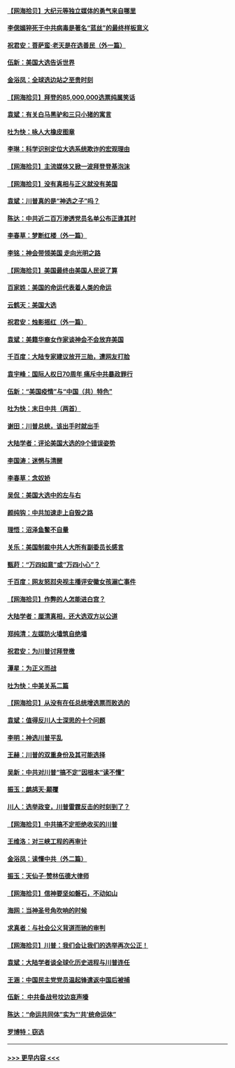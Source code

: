 #### [【网海拾贝】大纪元等独立媒体的勇气来自哪里](../pages/nsc993/n12629961.md?t=12191402) 
#### [李偲嫣猝死于中共病毒是著名“蓝丝”的最终样板意义](../pages/nsc993/n12628812.md?t=12191402) 
#### [祝君安：菩萨蛮·老天是在选善民（外一篇）](../pages/nsc993/n12628793.md?t=12191402) 
#### [伍新：美国大选告诉世界](../pages/nsc993/n12628768.md?t=12191402) 
#### [金浴凤：全球选边站之至贵时刻](../pages/nsc993/n12627318.md?t=12191402) 
#### [【网海拾贝】拜登的85,000,000选票纯属笑话](../pages/nsc993/n12626569.md?t=12191402) 
#### [袁斌：有关白马黑驴和三只小猪的寓言](../pages/nsc993/n12626198.md?t=12191402) 
#### [吐为快：咏人大橡皮图章](../pages/nsc993/n12624470.md?t=12191402) 
#### [李琳：科学识别定位大选系统欺诈的宏观理由](../pages/nsc993/n12624340.md?t=12191402) 
#### [【网海拾贝】主流媒体又掀一波拜登登基泡沫](../pages/nsc993/n12624000.md?t=12191402) 
#### [【网海拾贝】没有真相与正义就没有美国](../pages/nsc993/n12621885.md?t=12191402) 
#### [袁斌：川普真的是“神选之子”吗？](../pages/nsc993/n12621749.md?t=12191402) 
#### [陈达：中共近二百万渗透党员名单公布正逢其时](../pages/nsc993/n12620870.md?t=12191402) 
#### [李春草：梦断红楼（外一篇）](../pages/nsc993/n12619122.md?t=12191402) 
#### [李铭：神会带领美国 走向光明之路](../pages/nsc993/n12618584.md?t=12191402) 
#### [【网海拾贝】美国最终由美国人民说了算](../pages/nsc993/n12617255.md?t=12191402) 
#### [百家姓：美国的命运代表着人类的命运](../pages/nsc993/n12615838.md?t=12191402) 
#### [云鹤天：美国大选](../pages/nsc993/n12615994.md?t=12191402) 
#### [祝君安：烛影摇红（外一篇）](../pages/nsc993/n12615975.md?t=12191402) 
#### [袁斌：美籍华裔女作家谈神会不会放弃美国](../pages/nsc993/n12615263.md?t=12191402) 
#### [千百度：大陆专家建议放开三胎，遭网友打脸](../pages/nsc993/n12614456.md?t=12191402) 
#### [袁宇峰：国际人权日70周年 痛斥中共暴政罪行](../pages/nsc993/n12611965.md?t=12191402) 
#### [伍新：“美国疫情”与“中国（共）特色”](../pages/nsc993/n12611463.md?t=12191402) 
#### [吐为快：末日中共（两首）](../pages/nsc993/n12611461.md?t=12191402) 
#### [谢田：川普总统，该出手时就出手](../pages/nsc993/n12610905.md?t=12191402) 
#### [大陆学者：评论美国大选的9个错误姿势](../pages/nsc993/n12609586.md?t=12191402) 
#### [李国涛：迷惘与清醒](../pages/nsc993/n12607532.md?t=12191402) 
#### [李春草：念奴娇](../pages/nsc993/n12607083.md?t=12191402) 
#### [吴侃：美国大选中的左与右](../pages/nsc993/n12607054.md?t=12191402) 
#### [颜纯钩：中共加速走上自毁之路](../pages/nsc993/n12606473.md?t=12191402) 
#### [理悟：沼泽鱼鳖不自量](../pages/nsc993/n12606454.md?t=12191402) 
#### [关乐：美国制裁中共人大所有副委员长感言](../pages/nsc993/n12606442.md?t=12191402) 
#### [甄莳：“万四如意”或“万四小心”？](../pages/nsc993/n12606091.md?t=12191402) 
#### [千百度：网友怒怼央视主播评安徽女孩溺亡事件](../pages/nsc993/n12605370.md?t=12191402) 
#### [【网海拾贝】作弊的人怎能进白宫？](../pages/nsc993/n12603546.md?t=12191402) 
#### [大陆学者：厘清真相，还大选双方以公道](../pages/nsc993/n12603475.md?t=12191402) 
#### [郑纯清：左媒防火墙筑自绝墙](../pages/nsc993/n12602226.md?t=12191402) 
#### [祝君安：为川普讨拜登檄](../pages/nsc993/n12602199.md?t=12191402) 
#### [潭星：为正义而战](../pages/nsc993/n12600926.md?t=12191402) 
#### [吐为快：中美关系二篇](../pages/nsc993/n12600908.md?t=12191402) 
#### [【网海拾贝】从没有在任总统增选票而败选的](../pages/nsc993/n12600435.md?t=12191402) 
#### [袁斌：值得反川人士深思的十个问题](../pages/nsc993/n12600332.md?t=12191402) 
#### [李明：神选川普平乱](../pages/nsc993/n12599751.md?t=12191402) 
#### [王赫：川普的双重身份及其可能选择](../pages/nsc993/n12599723.md?t=12191402) 
#### [吴新：中共对川普“搞不定”因根本“读不懂”](../pages/nsc993/n12599502.md?t=12191402) 
#### [振玉：鹧鸪天‧颠覆](../pages/nsc993/n12599494.md?t=12191402) 
#### [川人：选举政变，川普雷霆反击的时刻到了？](../pages/nsc993/n12599291.md?t=12191402) 
#### [【网海拾贝】中共搞不定拒绝收买的川普](../pages/nsc993/n12598955.md?t=12191402) 
#### [王维洛：对三峡工程的再审计](../pages/nsc993/n12598436.md?t=12191402) 
#### [金浴凤：读懂中共（外二篇）](../pages/nsc993/n12597943.md?t=12191402) 
#### [振玉：天仙子‧赞林伍德大律师](../pages/nsc993/n12597929.md?t=12191402) 
#### [【网海拾贝】信神要坚如磐石，不动如山](../pages/nsc993/n12597901.md?t=12191402) 
#### [海网：当神圣号角吹响的时候](../pages/nsc993/n12595891.md?t=12191402) 
#### [求真者：与社会公义背道而驰的审判](../pages/nsc993/n12595868.md?t=12191402) 
#### [【网海拾贝】川普：我们会让我们的选举再次公正！](../pages/nsc993/n12594930.md?t=12191402) 
#### [袁斌：大陆学者谈全球化历史进程与川普连任](../pages/nsc993/n12594690.md?t=12191402) 
#### [王涵：中国民主党党员温起锋遣返中国后被捕](../pages/nsc993/n12594540.md?t=12191402) 
#### [伍新： 中共备战号坟边哀声嚎](../pages/nsc993/n12593086.md?t=12191402) 
#### [陈达：“命运共同体”实为“‘共’统命运体”](../pages/nsc993/n12590865.md?t=12191402) 
#### [罗博特：窃选](../pages/nsc993/n12590619.md?t=12191402) 

----
#### [ >>> 更早内容 <<< ](../indexes/nsc993-earlier.md)
